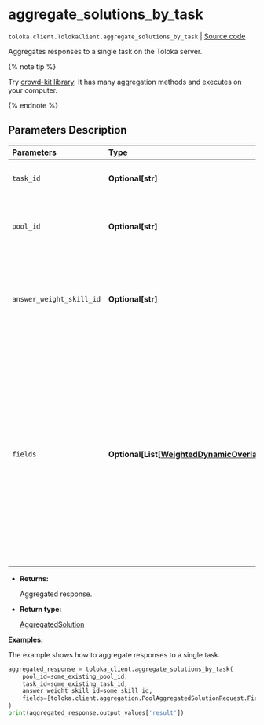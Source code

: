 # aggregate_solutions_by_task
`toloka.client.TolokaClient.aggregate_solutions_by_task` | [Source code](https://github.com/Toloka/toloka-kit/blob/v1.2.0.post1/src/client/__init__.py#L602)

Aggregates responses to a single task on the Toloka server.


{% note tip %}

Try [crowd-kit library](https://toloka.ai/docs/crowd-kit). It has many aggregation methods and executes on your computer.

{% endnote %}

## Parameters Description

| Parameters | Type | Description |
| :----------| :----| :-----------|
`task_id`|**Optional\[str\]**|<p>The ID of the task.</p>
`pool_id`|**Optional\[str\]**|<p>The ID of the pool containing the task.</p>
`answer_weight_skill_id`|**Optional\[str\]**|<p>The ID of the skill that determines the weight of the Toloker&#x27;s responses.</p>
`fields`|**Optional\[List\[[WeightedDynamicOverlapTaskAggregatedSolutionRequest.Field](toloka.client.aggregation.WeightedDynamicOverlapTaskAggregatedSolutionRequest.Field.md)\]\]**|<p>Output data fields to aggregate. For the best results, each of these fields should have limited number of response options. If the `DAWID_SKENE` aggregation type is selected, you can only specify one value.</p>

* **Returns:**

  Aggregated response.

* **Return type:**

  [AggregatedSolution](toloka.client.aggregation.AggregatedSolution.md)

**Examples:**

The example shows how to aggregate responses to a single task.

```python
aggregated_response = toloka_client.aggregate_solutions_by_task(
    pool_id=some_existing_pool_id,
    task_id=some_existing_task_id,
    answer_weight_skill_id=some_skill_id,
    fields=[toloka.client.aggregation.PoolAggregatedSolutionRequest.Field(name='result')]
)
print(aggregated_response.output_values['result'])
```
